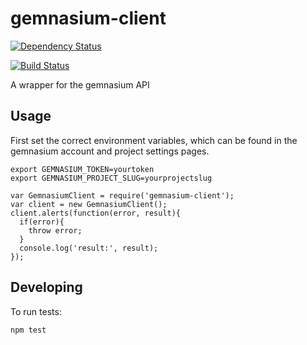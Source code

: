 # gemnasium-client

[![Dependency Status](https://gemnasium.com/thedumbterminal/gemnasium-client.svg)](https://gemnasium.com/thedumbterminal/gemnasium-client)

[![Build Status](https://travis-ci.org/thedumbterminal/gemnasium-client.svg)](https://travis-ci.org/thedumbterminal/gemnasium-client)

A wrapper for the gemnasium API

## Usage

First set the correct environment variables, which can be found in the gemnasium account and project settings pages.

    export GEMNASIUM_TOKEN=yourtoken
    export GEMNASIUM_PROJECT_SLUG=yourprojectslug

    var GemnasiumClient = require('gemnasium-client');
    var client = new GemnasiumClient();
    client.alerts(function(error, result){
      if(error){
        throw error;
      }
      console.log('result:', result);
    });

## Developing

To run tests:

    npm test

